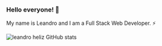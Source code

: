 ### Hello everyone!  👋
My name is Leandro and I am a Full Stack Web Developer. ⚡

![leandro heliz GitHub stats](https://github-readme-stats.vercel.app/api?username=leandroheliz&theme=radical)
